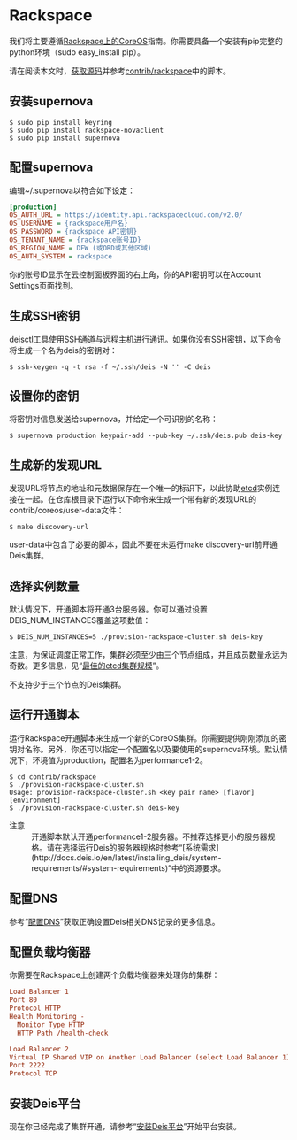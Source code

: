 Rackspace
========

我们将主要遵循[Rackspace上的CoreOS](https://coreos.com/docs/running-coreos/cloud-providers/rackspace/)指南。你需要具备一个安装有pip完整的python环境（sudo easy_install pip）。

请在阅读本文时，[获取源码](http://docs.deis.io/en/latest/installing_deis/quick-start/#get-the-source)并参考[contrib/rackspace](https://github.com/deis/deis/tree/master/contrib/rackspace)中的脚本。

安装supernova
--------

```shell
$ sudo pip install keyring
$ sudo pip install rackspace-novaclient
$ sudo pip install supernova
```

配置supernova
--------

编辑~/.supernova以符合如下设定：

```ini
[production]
OS_AUTH_URL = https://identity.api.rackspacecloud.com/v2.0/
OS_USERNAME = {rackspace用户名}
OS_PASSWORD = {rackspace API密钥}
OS_TENANT_NAME = {rackspace账号ID}
OS_REGION_NAME = DFW (或ORD或其他区域)
OS_AUTH_SYSTEM = rackspace
```

你的账号ID显示在云控制面板界面的右上角，你的API密钥可以在Account Settings页面找到。

生成SSH密钥
--------

deisctl工具使用SSH通道与远程主机进行通讯。如果你没有SSH密钥，以下命令将生成一个名为deis的密钥对：

```shell
$ ssh-keygen -q -t rsa -f ~/.ssh/deis -N '' -C deis
```

设置你的密钥
--------

将密钥对信息发送给supernova，并给定一个可识别的名称：

```shell
$ supernova production keypair-add --pub-key ~/.ssh/deis.pub deis-key
```

生成新的发现URL
--------

发现URL将节点的地址和元数据保存在一个唯一的标识下，以此协助[etcd](https://github.com/coreos/etcd)实例连接在一起。在仓库根目录下运行以下命令来生成一个带有新的发现URL的contrib/coreos/user-data文件：

```shell
$ make discovery-url
```

user-data中包含了必要的脚本，因此不要在未运行make discovery-url前开通Deis集群。

选择实例数量
--------

默认情况下，开通脚本将开通3台服务器。你可以通过设置DEIS_NUM_INSTANCES覆盖这项数值：

```shell
$ DEIS_NUM_INSTANCES=5 ./provision-rackspace-cluster.sh deis-key
```

注意，为保证调度正常工作，集群必须至少由三个节点组成，并且成员数量永远为奇数。更多信息，见“[最佳的etcd集群规模](https://github.com/coreos/etcd/blob/master/Documentation/optimal-cluster-size.md)”。

不支持少于三个节点的Deis集群。

运行开通脚本
--------

运行Rackspace开通脚本来生成一个新的CoreOS集群。你需要提供刚刚添加的密钥对名称。另外，你还可以指定一个配置名以及要使用的supernova环境。默认情况下，环境值为production，配置名为performance1-2。

```shell
$ cd contrib/rackspace
$ ./provision-rackspace-cluster.sh
Usage: provision-rackspace-cluster.sh <key pair name> [flavor] [environment]
$ ./provision-rackspace-cluster.sh deis-key
```

<dl>
<dt>注意</dt>
<dd>开通脚本默认开通performance1-2服务器。不推荐选择更小的服务器规格。请在选择运行Deis的服务器规格时参考“[系统需求](http://docs.deis.io/en/latest/installing_deis/system-requirements/#system-requirements)”中的资源要求。</dd>
</dl>

配置DNS
--------

参考“[配置DNS](http://docs.deis.io/en/latest/managing_deis/configure-dns/#configure-dns)”获取正确设置Deis相关DNS记录的更多信息。

配置负载均衡器
--------

你需要在Rackspace上创建两个负载均衡器来处理你的集群：

```ini
Load Balancer 1
Port 80
Protocol HTTP
Health Monitoring -
  Monitor Type HTTP
  HTTP Path /health-check

Load Balancer 2
Virtual IP Shared VIP on Another Load Balancer (select Load Balancer 1)
Port 2222
Protocol TCP
```

安装Deis平台
--------

现在你已经完成了集群开通，请参考“[安装Deis平台](http://docs.deis.io/en/latest/installing_deis/install-platform/#install-deis-platform)”开始平台安装。

